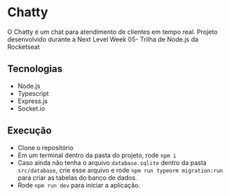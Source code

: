 <h1>Chatty</h1>

<p>O Chatty é um chat para atendimento de clientes em tempo real. Projeto desenvolvido durante a Next Level Week 05- Trilha de Node.js da Rocketseat</p>

## Tecnologias

- Node.js
- Typescript
- Express.js
- Socket.io

## Execução

- Clone o repositório
- Em um terminal dentro da pasta do projeto, rode `npm i`
- Caso ainda não tenha o arquivo `database.sqlite` dentro da pasta `src/database`, crie esse arquivo e rode `npm run typeorm migration:run` para criar as tabelas do banco de dados.
- Rode `npm run dev` para iniciar a aplicação.

